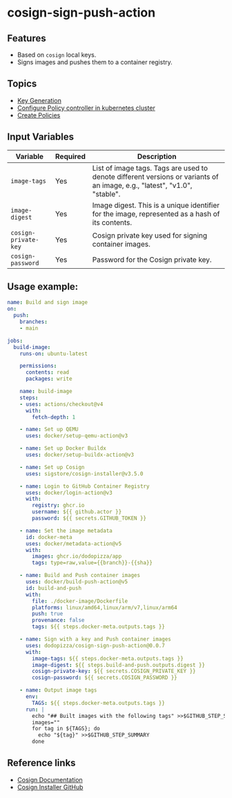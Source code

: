 # cosign-sign-push-action

## Features

- Based on `cosign` local keys.
- Signs images and pushes them to a container registry.

## Topics

- [Key Generation](./docs/key-management.md)
- [Configure Policy controller in kubernetes cluster](./docs/policy-controller.md)
- [Create Policies](./docs/policy.md)

## Input Variables

| Variable             | Required | Description                                                                                                               |
| -------------------- | -------- | ------------------------------------------------------------------------------------------------------------------------- |
| `image-tags`         | Yes      | List of image tags. Tags are used to denote different versions or variants of an image, e.g., "latest", "v1.0", "stable". |
| `image-digest`       | Yes      | Image digest. This is a unique identifier for the image, represented as a hash of its contents.                           |
| `cosign-private-key` | Yes      | Cosign private key used for signing container images.                                                                     |
| `cosign-password`    | Yes      | Password for the Cosign private key.                                                                                      |

## Usage example:

```yaml
name: Build and sign image
on:
  push:
    branches:
    - main

jobs:
  build-image:
    runs-on: ubuntu-latest

    permissions:
      contents: read
      packages: write

    name: build-image
    steps:
    - uses: actions/checkout@v4
      with:
        fetch-depth: 1

    - name: Set up QEMU
      uses: docker/setup-qemu-action@v3

    - name: Set up Docker Buildx
      uses: docker/setup-buildx-action@v3

    - name: Set up Cosign
      uses: sigstore/cosign-installer@v3.5.0

    - name: Login to GitHub Container Registry
      uses: docker/login-action@v3
      with:
        registry: ghcr.io
        username: ${{ github.actor }}
        password: ${{ secrets.GITHUB_TOKEN }}

    - name: Set the image metadata
      id: docker-meta
      uses: docker/metadata-action@v5
      with:
        images: ghcr.io/dodopizza/app
        tags: type=raw,value={{branch}}-{{sha}}

    - name: Build and Push container images
      uses: docker/build-push-action@v5
      id: build-and-push
      with:
        file: ./docker-image/Dockerfile
        platforms: linux/amd64,linux/arm/v7,linux/arm64
        push: true
        provenance: false
        tags: ${{ steps.docker-meta.outputs.tags }}

    - name: Sign with a key and Push container images
      uses: dodopizza/cosign-sign-push-action@0.0.7
      with:
        image-tags: ${{ steps.docker-meta.outputs.tags }}
        image-digest: ${{ steps.build-and-push.outputs.digest }}
        cosign-private-key: ${{ secrets.COSIGN_PRIVATE_KEY }}
        cosign-password: ${{ secrets.COSIGN_PASSWORD }}

    - name: Output image tags
      env:
        TAGS: ${{ steps.docker-meta.outputs.tags }}
      run: |
        echo "## Built images with the following tags" >>$GITHUB_STEP_SUMMARY
        images=""
        for tag in ${TAGS}; do
          echo "${tag}" >>$GITHUB_STEP_SUMMARY
        done
```

## Reference links

- [Cosign Documentation](https://docs.sigstore.dev/)
- [Cosign Installer GitHub](https://github.com/sigstore/cosign-installer/)
